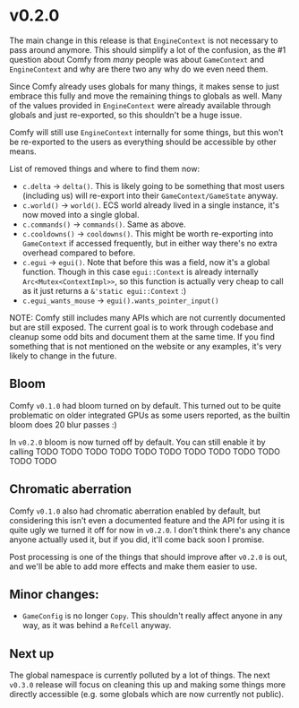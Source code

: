 # v0.2.0

The main change in this release is that `EngineContext` is not necessary to
pass around anymore. This should simplify a lot of the confusion, as the #1
question about Comfy from _many_ people was about `GameContext` and
`EngineContext` and why are there two any why do we even need them.

Since Comfy already uses globals for many things, it makes sense to just
embrace this fully and move the remaining things to globals as well. Many
of the values provided in `EngineContext` were already available through
globals and just re-exported, so this shouldn't be a huge issue.

Comfy will still use `EngineContext` internally for some things, but this
won't be re-exported to the users as everything should be accessible by
other means.

List of removed things and where to find them now:

- `c.delta` -> `delta()`. This is likely going to be something that most users
  (including us) will re-export into their `GameContext/GameState` anyway.
- `c.world()` -> `world()`. ECS world already lived in a single instance, it's
  now moved into a single global.
- `c.commands()` -> `commands()`. Same as above.
- `c.cooldowns()` -> `cooldowns()`. This might be worth re-exporting into
  `GameContext` if accessed frequently, but in either way there's no extra
  overhead compared to before.
- `c.egui` -> `egui()`. Note that before this was a field, now it's a
  global function. Though in this case `egui::Context` is already
  internally `Arc<Mutex<ContextImpl>>`, so this function is actually very
  cheap to call as it just returns a `&'static egui::Context` :)
- `c.egui_wants_mouse` -> `egui().wants_pointer_input()`

NOTE: Comfy still includes many APIs which are not currently documented but are
still exposed. The current goal is to work through codebase and cleanup some
odd bits and document them at the same time. If you find something that is not
mentioned on the website or any examples, it's very likely to change in the
future.

## Bloom

Comfy `v0.1.0` had bloom turned on by default. This turned out to be quite
problematic on older integrated GPUs as some users reported, as the builtin
bloom does 20 blur passes :)

In `v0.2.0` bloom is now turned off by default. You can still enable it by calling
TODO
TODO
TODO
TODO
TODO
TODO
TODO
TODO
TODO
TODO
TODO
TODO

## Chromatic aberration

Comfy `v0.1.0` also had chromatic aberration enabled by default, but
considering this isn't even a documented feature and the API for using it is
quite ugly we turned it off for now in `v0.2.0`. I don't think there's any
chance anyone actually used it, but if you did, it'll come back soon I promise.

Post processing is one of the things that should improve after `v0.2.0` is out,
and we'll be able to add more effects and make them easier to use.

## Minor changes:

- `GameConfig` is no longer `Copy`. This shouldn't really affect anyone in
  any way, as it was behind a `RefCell` anyway.

## Next up

The global namespace is currently polluted by a lot of things. The next
`v0.3.0` release will focus on cleaning this up and making some things more
directly accessible (e.g. some globals which are now currently not public).
